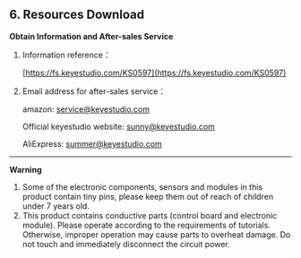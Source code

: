 ## 6. Resources Download

**Obtain Information and After-sales Service**

1. Information reference：

   [https://fs.keyestudio.com/KS0597](https://fs.keyestudio.com/KS0597)

2. Email address for after-sales service：

   amazon: [service@keyestudio.com](service@keyestudio.com)

   Official keyestudio website: [sunny@keyestudio.com](sunny@keyestudio.com)

   AliExpress: [summer@keyestudio.com](summer@keyestudio.com)

------

**Warning**

1. Some of the electronic components, sensors and modules in this product contain tiny pins, please keep them out of reach of children under 7 years old.
2. This product contains conductive parts (control board and electronic module). Please operate according to the requirements of tutorials. Otherwise, improper operation may cause parts to overheat damage. Do not touch and immediately disconnect the circuit power.
